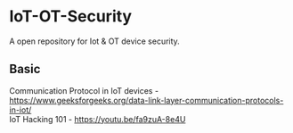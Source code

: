 # IoT-OT-Security
A open repository for Iot &amp; OT device security.

## Basic
Communication Protocol in IoT devices - https://www.geeksforgeeks.org/data-link-layer-communication-protocols-in-iot/ 
<br />
IoT Hacking 101 - https://youtu.be/fa9zuA-8e4U
